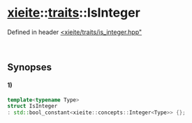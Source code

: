 # [xieite](../../xieite.md)\:\:[traits](../../traits.md)\:\:IsInteger
Defined in header [<xieite/traits/is_integer.hpp"](../../../include/xieite/traits/is_integer.hpp)

&nbsp;

## Synopses
#### 1)
```cpp
template<typename Type>
struct IsInteger
: std::bool_constant<xieite::concepts::Integer<Type>> {};
```
